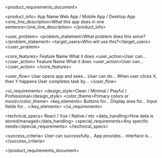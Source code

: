 <product_requirements_document>
  
  <product_info>
    <name>App Name</name>
    <type>Web App / Mobile App / Desktop App</type>
    <one_line_description>What this app does in one sentence</one_line_description>
  </product_info>
  
  <user_problem>
    <problem_statement>What problem does this solve?</problem_statement>
    <target_users>Who will use this?</target_users>
  </user_problem>
  
  <core_features>
    <feature priority="1">
      <name>Feature Name</name>
      <description>What it does</description>
      <user_action>User can...</user_action>
    </feature>
    <feature priority="2">
      <name>Feature Name</name>
      <description>What it does</description>
      <user_action>User can...</user_action>
    </feature>
  </core_features>
  
  <user_flow>
    <step number="1">User opens app and sees...</step>
    <step number="2">User can do...</step>
    <step number="3">When user clicks X, then Y happens</step>
    <step number="4">User completes task by...</step>
  </user_flow>
  
  <ui_requirements>
    <design_style>Clean / Minimal / Playful / Professional</design_style>
    <color_theme>Primary colors or mood</color_theme>
    <key_elements>
      <element>Buttons for...</element>
      <element>Display area for...</element>
      <element>Input fields for...</element>
    </key_elements>
  </ui_requirements>
  
  <technical_specs>
    <platform>React / Vue / Native / etc</platform>
    <data_handling>How data is stored/managed</data_handling>
    <special_requirements>Any specific needs</special_requirements>
  </technical_specs>
  
  <success_criteria>
    <criteria>User can successfully...</criteria>
    <criteria>App provides...</criteria>
    <criteria>Interface is...</criteria>
  </success_criteria>
  
</product_requirements_document>